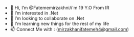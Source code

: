 - 👋 Hi, I’m @Fatememirzakhni/i'm 19 Y.O From IR 
- 👀 I’m interested in .Net
- 💞️ I’m looking to collaborate on .Net
- 🌱 I'm learning new things for the rest of my life
- 📫 Connect Me with : (mirzakhanifatemeh4@gmail.com)

<!---
Fatememirzakhni/Fatememirzakhni is a ✨ special ✨ repository because its `README.md` (this file) appears on your GitHub profile.
You can click the Preview link to take a look at your changes.
--->
